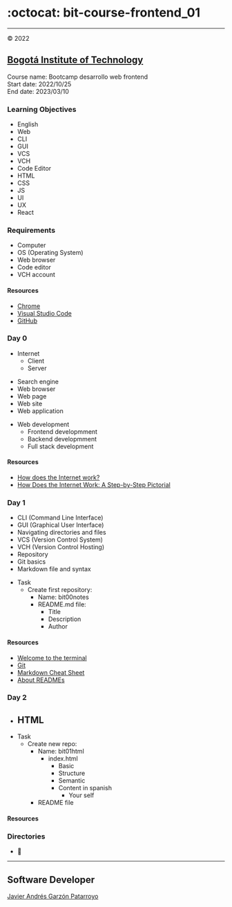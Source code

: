 # :octocat: bit-course-frontend_01
---
:copyright: 2022
## [Bogotá Institute of Technology](https://bit.institute/)
Course name: Bootcamp desarrollo web frontend  
Start date: 2022/10/25  
End date: 2023/03/10
### Learning Objectives
- English
- Web
- CLI
- GUI
- VCS
- VCH
- Code Editor
- HTML
- CSS
- JS
- UI
- UX
- React
### Requirements
- Computer
- OS (Operating System)
- Web browser
- Code editor
- VCH account
#### Resources
- [Chrome](https://www.google.com/chrome/)
- [Visual Studio Code](https://code.visualstudio.com/)
- [GitHub](https://github.com/)
### Day 0
* Internet
  - Client
  - Server
- Search engine
- Web browser
- Web page
- Web site
- Web application
* Web development
  - Frontend developmment
  - Backend developmment
  - Full stack development
#### Resources
- [How does the Internet work?](https://developer.mozilla.org/en-US/docs/Learn/Common_questions/How_does_the_Internet_work)
- [How Does the Internet Work: A Step-by-Step Pictorial](https://www.hp.com/us-en/shop/tech-takes/how-does-the-internet-work)
### Day 1
- CLI (Command Line Interface)
- GUI (Graphical User Interface)
- Navigating directories and files
- VCS (Version Control System)
- VCH (Version Control Hosting)
- Repository
- Git basics
- Markdown file and syntax
* Task
  * Create first repository:
    - Name: bit00notes
    * README.md file:
      - Title
      - Description
      - Author
#### Resources
- [Welcome to the terminal](https://developer.mozilla.org/en-US/docs/Learn/Tools_and_testing/Understanding_client-side_tools/Command_line)
- [Git](https://git-scm.com/)
- [Markdown Cheat Sheet](https://www.markdownguide.org/cheat-sheet/)
- [About READMEs](https://docs.github.com/en/repositories/managing-your-repositorys-settings-and-features/customizing-your-repository/about-readmes)
### Day 2
* HTML
  - 
* Task
  * Create new repo:
    * Name: bit01html
      * index.html
        - Basic
        - Structure
        - Semantic
        * Content in spanish
          - Your self
    - README file
#### Resources
### Directories
- :open_file_folder: 
---
## Software Developer
[Javier Andrés Garzón Patarroyo](https://javierandresgp.com)
